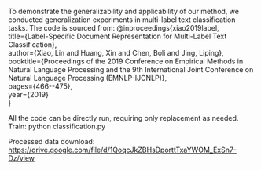 
To demonstrate the generalizability and applicability of our method, we conducted generalization experiments in multi-label text classification tasks. 
The code is sourced from:
@inproceedings{xiao2019label,  
  title={Label-Specific Document Representation for Multi-Label Text Classification},  
  author={Xiao, Lin and Huang, Xin and Chen, Boli and Jing, Liping},  
  booktitle={Proceedings of the 2019 Conference on Empirical Methods in Natural Language Processing and the 9th International Joint Conference on Natural Language Processing (EMNLP-IJCNLP)},  
  pages={466--475},  
  year={2019}  
}  

All the code can be directly run, requiring only replacement as needed.
Train: python classification.py

Processed data download: https://drive.google.com/file/d/1QoqcJkZBHsDporttTxaYWOM_ExSn7-Dz/view


